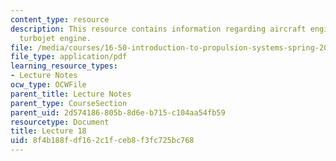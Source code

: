 ```yaml
---
content_type: resource
description: This resource contains information regarding aircraft engine modeling;
  turbojet engine.
file: /media/courses/16-50-introduction-to-propulsion-systems-spring-2012/8f4b188fdf162c1fceb8f3fc725bc768_MIT16_50S12_lec18.pdf
file_type: application/pdf
learning_resource_types:
- Lecture Notes
ocw_type: OCWFile
parent_title: Lecture Notes
parent_type: CourseSection
parent_uid: 2d574186-805b-8d6e-b715-c104aa54fb59
resourcetype: Document
title: Lecture 18
uid: 8f4b188f-df16-2c1f-ceb8-f3fc725bc768
---
```

